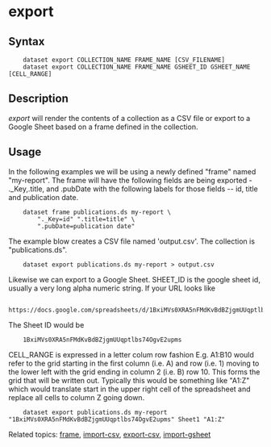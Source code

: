 
# export

## Syntax

```
    dataset export COLLECTION_NAME FRAME_NAME [CSV_FILENAME]
    dataset export COLLECTION_NAME FRAME_NAME GSHEET_ID GSHEET_NAME [CELL_RANGE]
```

## Description

_export_ will render the contents of a collection as a CSV file
or export to a Google Sheet based on a frame defined in the 
collection. 

## Usage

In the following examples we will be using a newly defined
"frame" named "my-report".  The frame will have the following fields are 
being exported - ._Key,.title, and .pubDate with the following 
labels for those fields -- id, title and publication date. 

```shell
    dataset frame publications.ds my-report \
        "._Key=id" ".title=title" \
        ".pubDate=publication date"
```

The example blow creates a CSV file named 'output.csv'. The collection 
is "publications.ds".

```shell
	dataset export publications.ds my-report > output.csv
```

Likewise we can export to a Google Sheet.  SHEET_ID is the google 
sheet id, usually a very long alpha numeric string. If your URL 
looks like

```
    https://docs.google.com/spreadsheets/d/1BxiMVs0XRA5nFMdKvBdBZjgmUUqptlbs74OgvE2upms/edit
```

The Sheet ID would be

```
    1BxiMVs0XRA5nFMdKvBdBZjgmUUqptlbs74OgvE2upms
```

CELL_RANGE is expressed in a letter colum row fashion E.g. A1:B10 
would refer to the grid starting in the first column (i.e. A) and row 
(i.e. 1) moving to the lower left with the grid ending in column 2 
(i.e. B) row 10. This forms the grid that will be written out. 
Typically this would be something like "A1:Z" which would translate 
start in the upper right cell of the spreadsheet and replace all cells
to column Z going down.
 
```shell
	dataset export publications.ds my-report "1BxiMVs0XRA5nFMdKvBdBZjgmUUqptlbs74OgvE2upms" Sheet1 "A1:Z" 
```

Related topics: [frame](frame.html), [import-csv](import-csv.html), [export-csv](export-csv.html), [import-gsheet](import-gsheet.html)

